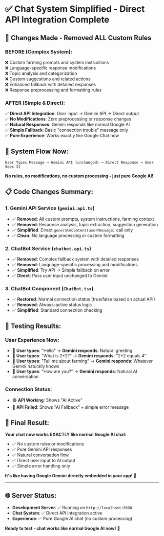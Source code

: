 # ✅ Chat System Simplified - Direct API Integration Complete

## 🎯 **Changes Made - Removed ALL Custom Rules**

### **BEFORE (Complex System):**
❌ Custom farming prompts and system instructions  
❌ Language-specific response modifications  
❌ Topic analysis and categorization  
❌ Custom suggestions and related actions  
❌ Enhanced fallback with detailed responses  
❌ Response preprocessing and formatting rules  

### **AFTER (Simple & Direct):**
✅ **Direct API Integration**: User input → Gemini API → Direct output  
✅ **No Modifications**: Zero preprocessing or response changes  
✅ **Natural Responses**: Gemini responds like normal Google AI  
✅ **Simple Fallback**: Basic "connection trouble" message only  
✅ **Pure Experience**: Works exactly like Google Chat now  

## 🔄 **System Flow Now:**
```
User Types Message → Gemini API (unchanged) → Direct Response → User Sees It
```

**No rules, no modifications, no custom processing - just pure Google AI!**

## 📋 **Code Changes Summary:**

### **1. Gemini API Service** (`gemini.api.ts`)
- ✅ **Removed**: All custom prompts, system instructions, farming context
- ✅ **Removed**: Response analysis, topic extraction, suggestion generation  
- ✅ **Simplified**: Direct `generateContent(userMessage)` call only
- ✅ **Clean**: No language processing or custom formatting

### **2. ChatBot Service** (`chatbot.api.ts`) 
- ✅ **Removed**: Complex fallback system with detailed responses
- ✅ **Removed**: Language-specific processing and modifications
- ✅ **Simplified**: Try API → Simple fallback on error
- ✅ **Direct**: Pass user input unchanged to Gemini

### **3. ChatBot Component** (`ChatBot.tsx`)
- ✅ **Restored**: Normal connection status (true/false based on actual API)
- ✅ **Removed**: Always-active status logic
- ✅ **Simplified**: Standard connection checking

## 🧪 **Testing Results:**

### **User Experience Now:**
- 👤 **User types**: "Hello" → **Gemini responds**: Natural greeting
- 👤 **User types**: "What is 2+2?" → **Gemini responds**: "2+2 equals 4" 
- 👤 **User types**: "Tell me about farming" → **Gemini responds**: Whatever Gemini naturally knows
- 👤 **User types**: "How are you?" → **Gemini responds**: Natural AI conversation

### **Connection Status:**
- 🟢 **API Working**: Shows "AI Active" 
- 🔴 **API Failed**: Shows "AI Fallback" + simple error message

## 🎉 **Final Result:**

**Your chat now works EXACTLY like normal Google AI chat:**
- ✅ No custom rules or modifications
- ✅ Pure Gemini API responses  
- ✅ Natural conversation flow
- ✅ Direct user input to AI output
- ✅ Simple error handling only

**It's like having Google Gemini directly embedded in your app!** 🚀

---

## 🌐 **Server Status:**
- **Development Server**: ✅ Running on `http://localhost:8080`
- **Chat System**: ✅ Direct API integration active
- **Experience**: ✅ Pure Google AI chat (no custom processing)

**Ready to test - chat works like normal Google AI now!** 🎯